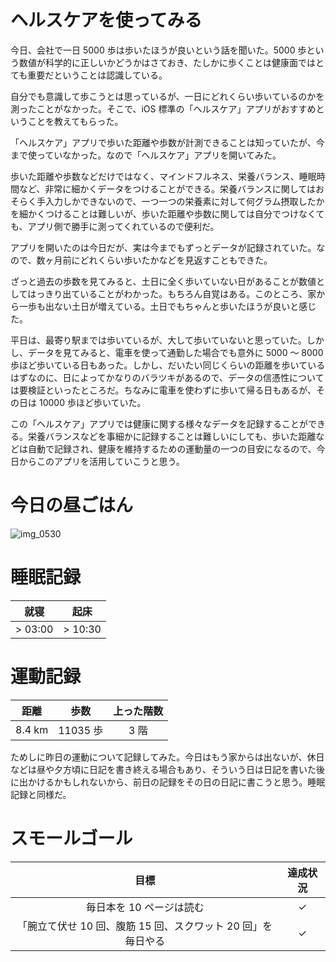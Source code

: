# ヘルスケアを使ってみる
今日、会社で一日 5000 歩は歩いたほうが良いという話を聞いた。5000 歩という数値が科学的に正しいかどうかはさておき、たしかに歩くことは健康面ではとても重要だということは認識している。

自分でも意識して歩こうとは思っているが、一日にどれくらい歩いているのかを測ったことがなかった。そこで、iOS 標準の「ヘルスケア」アプリがおすすめということを教えてもらった。

「ヘルスケア」アプリで歩いた距離や歩数が計測できることは知っていたが、今まで使っていなかった。なので「ヘルスケア」アプリを開いてみた。

歩いた距離や歩数などだけではなく、マインドフルネス、栄養バランス、睡眠時間など、非常に細かくデータをつけることができる。栄養バランスに関してはおそらく手入力しかできないので、一つ一つの栄養素に対して何グラム摂取したかを細かくつけることは難しいが、歩いた距離や歩数に関しては自分でつけなくても、アプリ側で勝手に測ってくれているので便利だ。

アプリを開いたのは今日だが、実は今までもずっとデータが記録されていた。なので、数ヶ月前にどれくらい歩いたかなどを見返すこともできた。

ざっと過去の歩数を見てみると、土日に全く歩いていない日があることが数値としてはっきり出ていることがわかった。もちろん自覚はある。このところ、家から一歩も出ない土日が増えている。土日でもちゃんと歩いたほうが良いと感じた。

平日は、最寄り駅までは歩いているが、大して歩いていないと思っていた。しかし、データを見てみると、電車を使って通勤した場合でも意外に 5000 〜 8000 歩ほど歩いている日もあった。しかし、だいたい同じくらいの距離を歩いているはずなのに、日によってかなりのバラツキがあるので、データの信憑性については要検証といったところだ。ちなみに電車を使わずに歩いて帰る日もあるが、その日は 10000 歩ほど歩いていた。

この「ヘルスケア」アプリでは健康に関する様々なデータを記録することができる。栄養バランスなどを事細かに記録することは難しいにしても、歩いた距離などは自動で記録され、健康を維持するための運動量の一つの目安になるので、今日からこのアプリを活用していこうと思う。

# 今日の昼ごはん
![img_0530](https://noraworld.github.io/box-bulbasaur/2018/12/img_0530.jpg)

# 睡眠記録
| 就寝 | 起床 |
|:---:|:---:|
| > 03:00 | > 10:30 |

# 運動記録
| 距離 | 歩数 | 上った階数 |
|:---:|:---:|:---:|
| 8.4 km | 11035 歩 | 3 階 |

ためしに昨日の運動について記録してみた。今日はもう家からは出ないが、休日などは昼や夕方頃に日記を書き終える場合もあり、そういう日は日記を書いた後に出かけるかもしれないから、前日の記録をその日の日記に書こうと思う。睡眠記録と同様だ。

# スモールゴール
| 目標 | 達成状況 |
|:---:|:---:|
| 毎日本を 10 ページは読む | ✓ |
| 「腕立て伏せ 10 回、腹筋 15 回、スクワット 20 回」を毎日やる | ✓ |
